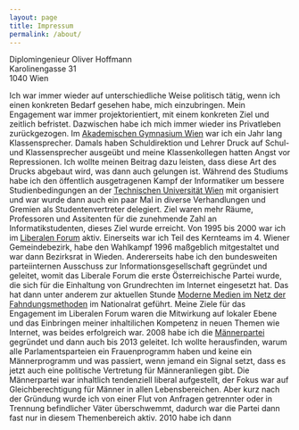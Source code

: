 ```yaml
---
layout: page
title: Impressum
permalink: /about/
---
```

Diplomingenieur Oliver Hoffmann<br>
Karolinengasse 31<br>
1040 Wien<br>

Ich war immer wieder auf unterschiedliche Weise politisch tätig, wenn ich einen konkreten Bedarf gesehen habe, mich einzubringen. Mein Engagement war immer projektorientiert, mit einem konkreten Ziel und zeitlich befristet. Dazwischen habe ich mich immer wieder ins Privatleben zurückgezogen. Im [Akademischen Gymnasium Wien](http://www.akg-wien.at) war ich ein Jahr lang Klassensprecher. Damals haben Schuldirektion und Lehrer Druck auf Schul- und Klassensprecher ausgeübt und meine Klassenkollegen hatten Angst vor Repressionen. Ich wollte meinen Beitrag dazu leisten, dass diese Art des Drucks abgebaut wird, was dann auch gelungen ist. Während des Studiums habe ich den öffentlich ausgetragenen Kampf der Informatiker um bessere Studienbedingungen an der [Technischen Universität Wien](https://www.tuwien.at) mit organisiert und war wurde dann auch ein paar Mal in diverse Verhandlungen und Gremien als Studentenvertreter delegiert. Ziel waren mehr Räume, Professoren und Assitenten für die zunehmende Zahl an Informatikstudenten, dieses Ziel wurde erreicht. Von 1995 bis 2000 war ich im [Liberalen Forum](https://lif.at) aktiv. Einerseits war ich Teil des Kernteams im 4. Wiener Gemeindebezirk, habe den Wahlkampf 1996 maßgeblich mitgestaltet und war dann Bezirksrat in Wieden. Andererseits habe ich den bundesweiten parteiinternen Ausschuss zur Informationsgesellschaft gegründet und geleitet, womit das Liberale Forum die erste Österreichische Partei wurde, die sich für die Einhaltung von Grundrechten im Internet eingesetzt hat. Das hat dann unter anderem zur aktuellen Stunde [Moderne Medien im Netz der Fahndungsmethoden](https://www.parlament.gv.at/PAKT/VHG/XX/AS/AS_00015/index.shtml) im Nationalrat geführt. Meine Ziele für das Engagement im Liberalen Forum waren die Mitwirkung auf lokaler Ebene und das Einbringen meiner inhaltilichen Kompetenz in neuen Themen wie Internet, was beides erfolgreich war. 2008 habe ich die [Männerpartei](https://www.maennerpartei.at) gegründet und dann auch bis 2013 geleitet. Ich wollte herausfinden, warum alle Parlamentsparteien ein Frauenprogramm haben und keine ein Männerprogramm und was passiert, wenn jemand ein Signal setzt, dass es jetzt auch eine politische Vertretung für Männeranliegen gibt. Die Männerpartei war inhaltlich tendenziell liberal aufgestellt, der Fokus war auf Gleichberechtigung für Männer in allen Lebensbereichen. Aber kurz nach der Gründung wurde ich von einer Flut von Anfragen getrennter oder in Trennung befindlicher Väter überschwemmt, dadurch war die Partei dann fast nur in diesem Themenbereich aktiv. 2010 habe ich dann 







